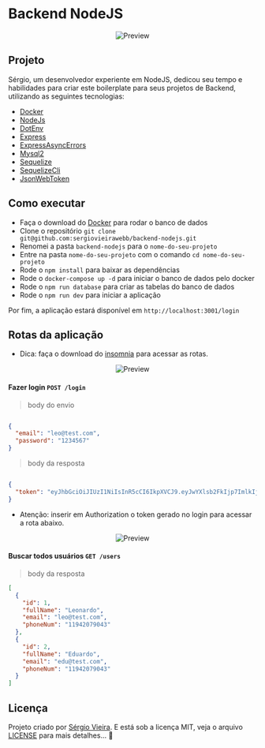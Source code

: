 # Backend NodeJS

<p align="center">
  <img alt="Preview" src="./.github/preview/1.png">
</p>

## Projeto

Sérgio, um desenvolvedor experiente em NodeJS, dedicou seu tempo e habilidades para criar este boilerplate para seus projetos de Backend, utilizando as seguintes tecnologias:

- [Docker](https://www.docker.com/)
- [NodeJs](https://nodejs.org/)
- [DotEnv](https://www.npmjs.com/package/dotenv)
- [Express](https://expressjs.com/)
- [ExpressAsyncErrors](https://www.npmjs.com/package/express-async-errors)
- [Mysql2](https://www.npmjs.com/package/mysql2)
- [Sequelize](https://sequelize.org/)
- [SequelizeCli](https://www.npmjs.com/package/sequelize-cli)
- [JsonWebToken](https://jwt.io/)

## Como executar

- Faça o download do [Docker](https://www.docker.com/) para rodar o banco de dados
- Clone o repositório `git clone git@github.com:sergiovieirawebb/backend-nodejs.git`
- Renomei a pasta `backend-nodejs` para o `nome-do-seu-projeto`
- Entre na pasta `nome-do-seu-projeto` com o comando `cd nome-do-seu-projeto`
- Rode o `npm install` para baixar as dependências
- Rode o `docker-compose up -d` para iniciar o banco de dados pelo docker
- Rode o `npm run database` para criar as tabelas do banco de dados
- Rode o `npm run dev` para iniciar a aplicação

Por fim, a aplicação estará disponível em `http://localhost:3001/login`

## Rotas da aplicação

- Dica: faça o download do [insomnia](https://insomnia.rest/) para acessar as rotas.

<p align="center">
  <img alt="Preview" src="./.github/preview/3.png">
</p>

#### Fazer login `POST /login`

> body do envio
```json

{
  "email": "leo@test.com",
  "password": "1234567"
}

```

> body da resposta
```json

{
  "token": "eyJhbGciOiJIUzI1NiIsInR5cCI6IkpXVCJ9.eyJwYXlsb2FkIjp7ImlkIjoxLCJmdWxsTmFtZSI6Ikxlb25hcmRvIiwiZW1haWwiOiJsZW9AdGVzdC5jb20ifSwiaWF0IjoxNjYzNjg5MTI1LCJleHAiOjE2NjQxMjExMjV9.q7shs9V8hHnXJ5HOHy-0vvOS1intyc43rnT6uCzk9sQ"
}

```

- Atenção: inserir em Authorization o token gerado no login para acessar a rota abaixo.

<p align="center">
  <img alt="Preview" src="./.github/preview/2.png">
</p>


#### Buscar todos usuários `GET /users`

> body da resposta
```json
[
  {
    "id": 1,
    "fullName": "Leonardo",
    "email": "leo@test.com",
    "phoneNum": "11942079043"
  },
  {
    "id": 2,
    "fullName": "Eduardo",
    "email": "edu@test.com",
    "phoneNum": "11942079043"
  }
]
```

## Licença

Projeto criado por [Sérgio Vieira](https://www.linkedin.com/in/sergiovieirawebb/). E está sob a licença MIT, veja o arquivo [LICENSE](./LICENSE.md) para mais detalhes... :rocket:

